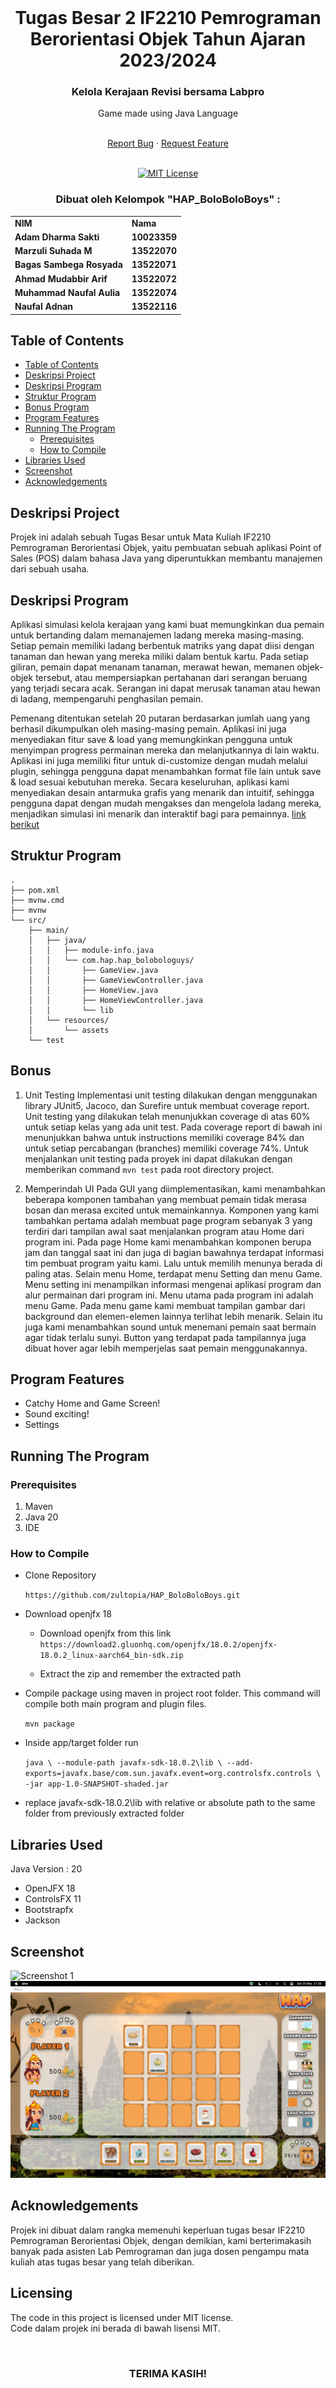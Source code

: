 <!-- INTRO -->
<br />
<div align="center">
  <h1 align="center">Tugas Besar 2 IF2210 Pemrograman Berorientasi Objek Tahun Ajaran 2023/2024</h1>

  <p align="center">
    <h3> Kelola Kerajaan Revisi bersama Labpro </h3>
    <p>Game made using Java Language</p>
    <br />
    <a href="https://github.com/zultopia/HAP_BoloBoloBoys.git">Report Bug</a>
    ·
    <a href="https://github.com/zultopia/HAP_BoloBoloBoys.git">Request Feature</a>
<br>
<br>

[![MIT License][license-shield]][license-url]

  </p>
</div>

<!-- CONTRIBUTOR -->
<div align="center" id="contributor">
  <strong>
    <h3>Dibuat oleh Kelompok "HAP_BoloBoloBoys" :</h3>
    <table align="center">
      <tr>
        <td>NIM</td>
        <td>Nama</td>
      </tr>
      <tr>
        <td>Adam Dharma Sakti</td>
        <td>10023359</td>
     </tr>
     <tr>
        <td>Marzuli Suhada M</td>
        <td>13522070</td>
    </tr>
    <tr>
        <td>Bagas Sambega Rosyada</td>
        <td>13522071</td>
    </tr>
     <tr>
        <td>Ahmad Mudabbir Arif</td>
        <td>13522072</td>
    </tr>
    <tr>
        <td>Muhammad Naufal Aulia</td>
        <td>13522074</td>
    </tr>
    <tr>
        <td>Naufal Adnan</td>
        <td>13522116</td>
    </tr>
    </table>
  </strong>
</div>

## Table of Contents
- [Table of Contents](#table-of-contents)
- [Deskripsi Project](#deskripsi-project)
- [Deskripsi Program](#deskripsi-program)
- [Struktur Program](#struktur-program)
- [Bonus Program](#bonus)
- [Program Features](#program-features)
- [Running The Program](#running-the-program)
    - [Prerequisites](#prerequisites)
    - [How to Compile](#how-to-compile)
- [Libraries Used](#libraries-used)
- [Screenshot](#screenshot)
- [Acknowledgements](#acknowledgements)

## Deskripsi Project

Projek ini adalah sebuah Tugas Besar untuk Mata Kuliah IF2210 Pemrograman Berorientasi Objek, yaitu pembuatan sebuah
aplikasi Point of Sales (POS) dalam bahasa Java yang diperuntukkan membantu manajemen dari sebuah usaha.

## Deskripsi Program

Aplikasi simulasi kelola kerajaan yang kami buat memungkinkan dua pemain untuk bertanding dalam memanajemen ladang mereka masing-masing. Setiap pemain memiliki ladang berbentuk matriks yang dapat diisi dengan tanaman dan hewan yang mereka miliki dalam bentuk kartu. Pada setiap giliran, pemain dapat menanam tanaman, merawat hewan, memanen objek-objek tersebut, atau mempersiapkan pertahanan dari serangan beruang yang terjadi secara acak. Serangan ini dapat merusak tanaman atau hewan di ladang, mempengaruhi penghasilan pemain. 

Pemenang ditentukan setelah 20 putaran berdasarkan jumlah uang yang berhasil dikumpulkan oleh masing-masing pemain. Aplikasi ini juga menyediakan fitur save & load yang memungkinkan pengguna untuk menyimpan progress permainan mereka dan melanjutkannya di lain waktu. Aplikasi ini juga memiliki fitur untuk di-customize dengan mudah melalui plugin, sehingga pengguna dapat menambahkan format file lain untuk save & load sesuai kebutuhan mereka. Secara keseluruhan, aplikasi kami menyediakan desain antarmuka grafis yang menarik dan intuitif, sehingga pengguna dapat dengan mudah mengakses dan mengelola ladang mereka, menjadikan simulasi ini menarik dan interaktif bagi para pemainnya.
[link berikut](https://docs.google.com/document/d/12hBOBBN10KcX3LbXnmlxRflqP494hyHIPlGQOe48578/edit)
   
## Struktur Program
```
.
├── pom.xml
├── mvnw.cmd
├── mvnw
└── src/
    ├── main/
    │   ├── java/
    │   │   ├── module-info.java
    │   │   └── com.hap.hap_bolobologuys/
    │   │       ├── GameView.java
    │   │       ├── GameViewController.java
    │   │       ├── HomeView.java
    │   │       ├── HomeViewController.java
    │   │       └── lib
    │   └── resources/
    │       └── assets
    └── test
```

## Bonus 

1. Unit Testing
Implementasi unit testing dilakukan dengan menggunakan library JUnit5, Jacoco, dan Surefire untuk membuat coverage report. Unit testing yang dilakukan telah menunjukkan coverage di atas 60% untuk setiap kelas yang ada unit test. Pada coverage report di bawah ini menunjukkan bahwa untuk instructions memiliki coverage 84% dan untuk setiap percabangan (branches) memiliki coverage 74%. Untuk menjalankan unit testing pada proyek ini dapat dilakukan dengan memberikan command `mvn test` pada root directory project.

2. Memperindah UI
Pada GUI yang diimplementasikan, kami menambahkan beberapa komponen tambahan yang membuat pemain tidak merasa bosan dan merasa excited untuk memainkannya. Komponen yang kami tambahkan pertama adalah membuat page program sebanyak 3 yang terdiri dari tampilan awal saat menjalankan program atau Home dari program ini. Pada page Home kami menambahkan komponen berupa jam dan tanggal saat ini dan juga di bagian bawahnya terdapat informasi tim pembuat program yaitu kami. Lalu untuk memilih menunya berada di paling atas. Selain menu Home, terdapat menu Setting dan menu Game. Menu setting ini menampilkan informasi mengenai aplikasi program dan alur permainan dari program ini. Menu utama pada program ini adalah menu Game. Pada menu game kami membuat tampilan gambar dari background dan elemen-elemen lainnya terlihat lebih menarik. Selain itu juga kami menambahkan sound untuk menemani pemain saat bermain agar tidak terlalu sunyi. Button yang terdapat pada tampilannya juga dibuat hover agar lebih memperjelas saat pemain menggunakannya. 

## Program Features

* Catchy Home and Game Screen!
* Sound exciting!
* Settings

## Running The Program

### Prerequisites

1. Maven
2. Java 20 
3. IDE

### How to Compile

- Clone Repository

  `https://github.com/zultopia/HAP_BoloBoloBoys.git `

- Download openjfx 18

    - Download openjfx from this link
      `https://download2.gluonhq.com/openjfx/18.0.2/openjfx-18.0.2_linux-aarch64_bin-sdk.zip`

    - Extract the zip and remember the extracted path

- Compile package using maven in project root folder. This command will compile both main program and plugin files.

  `mvn package`

- Inside app/target folder run

  `
  java \
  --module-path javafx-sdk-18.0.2\lib \
  --add-exports=javafx.base/com.sun.javafx.event=org.controlsfx.controls \
  -jar app-1.0-SNAPSHOT-shaded.jar
  `

- replace javafx-sdk-18.0.2\lib with relative or absolute path to the same folder from previously extracted folder

## Libraries Used

Java Version : 20 

* OpenJFX 18
* ControlsFX 11
* Bootstrapfx
* Jackson

## Screenshot 
![Screenshot 1](images/Home.png)
![Screenshot 2](images/MainGame.png)

## Acknowledgements

Projek ini dibuat dalam rangka memenuhi keperluan tugas besar IF2210 Pemrograman Berorientasi Objek, dengan demikian,
kami berterimakasih banyak pada asisten Lab Pemrograman dan juga dosen pengampu mata kuliah atas tugas besar yang
telah diberikan.

## Licensing

The code in this project is licensed under MIT license.  
Code dalam projek ini berada di bawah lisensi MIT.

<br>
<h3 align="center"> TERIMA KASIH! </h3>

[license-shield]: https://img.shields.io/github/license/othneildrew/Best-README-Template.svg?style=for-the-badge
[license-url]: https://github.com/zultopia/HAP_BoloBoloBoys/blob/main/LICENSE